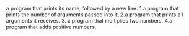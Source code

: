 a program that prints its name, followed by a new line.
1.a program that prints the number of arguments passed into it.
2.a program that prints all arguments it receives.
3. a program that multiplies two numbers.
4.a program that adds positive numbers.
